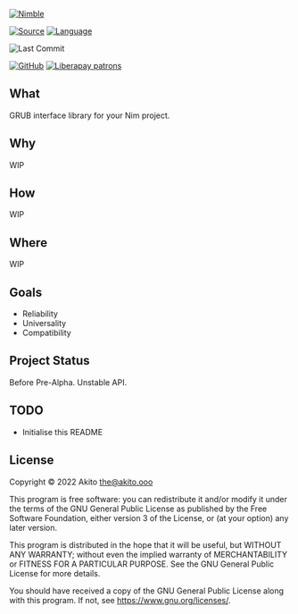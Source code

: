 [![Nimble](https://raw.githubusercontent.com/yglukhov/nimble-tag/master/nimble.png)](https://nimble.directory/pkg/grub)

[![Source](https://img.shields.io/badge/project-source-2a2f33?style=plastic)](https://github.com/theAkito/nim-grub)
[![Language](https://img.shields.io/badge/language-Nim-orange.svg?style=plastic)](https://nim-lang.org/)

![Last Commit](https://img.shields.io/github/last-commit/theAkito/nim-grub?style=plastic)

[![GitHub](https://img.shields.io/badge/license-GPL--3.0-informational?style=plastic)](https://www.gnu.org/licenses/gpl-3.0.txt)
[![Liberapay patrons](https://img.shields.io/liberapay/patrons/Akito?style=plastic)](https://liberapay.com/Akito/)

## What
GRUB interface library for your Nim project.

## Why
WIP

## How
WIP

## Where
WIP

## Goals
* Reliability
* Universality
* Compatibility

## Project Status
Before Pre-Alpha.
Unstable API.

## TODO
* Initialise this README

## License
Copyright © 2022  Akito <the@akito.ooo>

This program is free software: you can redistribute it and/or modify
it under the terms of the GNU General Public License as published by
the Free Software Foundation, either version 3 of the License, or
(at your option) any later version.

This program is distributed in the hope that it will be useful,
but WITHOUT ANY WARRANTY; without even the implied warranty of
MERCHANTABILITY or FITNESS FOR A PARTICULAR PURPOSE.  See the
GNU General Public License for more details.

You should have received a copy of the GNU General Public License
along with this program.  If not, see <https://www.gnu.org/licenses/>.